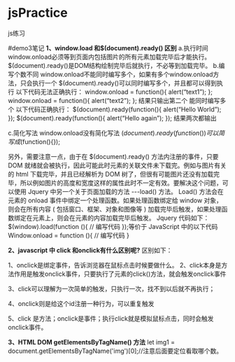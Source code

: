 # jsPractice
 js练习

#demo3笔记
**1、window.load 和$(document).ready() 区别**
a.执行时间
window.onload必须等到页面内包括图片的所有元素加载完毕后才能执行。 
$(document).ready()是DOM结构绘制完毕后就执行，不必等到加载完毕。
b.编写个数不同 
window.onload不能同时编写多个，如果有多个window.onload方法，只会执行一个 
$(document).ready()可以同时编写多个，并且都可以得到执行
以下代码无法正确执行： 
window.onload = function(){ 
alert(“text1”); 
}; 
window.onload = function(){ 
alert(“text2”); 
}; 
结果只输出第二个 能同时编写多个 
以下代码正确执行： 
$(document).ready(function(){ 
alert(“Hello World”); 
}); 
$(document).ready(function(){ 
alert(“Hello again”); 
}); 
结果两次都输出 

c.简化写法 
window.onload没有简化写法 
$(document).ready(function(){})可以简写成$(function(){});

另外，需要注意一点，由于在 $(document).ready() 方法内注册的事件，只要 DOM 就绪就会被执行，因此可能此时元素的关联文件未下载完。例如与图片有关的 html 下载完毕，并且已经解析为 DOM 树了，但很有可能图片还没有加载完毕，所以例如图片的高度和宽度这样的属性此时不一定有效。要解决这个问题，可以使用 Jquery 中另一个关于页面加载的方法 ---load() 方法。 Load() 方法会在元素的 onload 事件中绑定一个处理函数。如果处理函数绑定给 window 对象，则会在所有内容 ( 包括窗口、框架、对象和图像等 ) 加载完毕后触发，如果处理函数绑定在元素上，则会在元素的内容加载完毕后触发。
Jquery 代码如下： 
$(window).load(function (){ 
// 编写代码 
});等价于 JavaScript 中的以下代码 
Window.onload = function (){ 
// 编写代码 
}

**2、javascript 中 click 和onclick有什么区别呢?**
区别如下：

1、onclick是绑定事件，告诉浏览器在鼠标点击时候要做什么。
2、click本身是方法作用是触发onclick事件，只要执行了元素的click()方法，就会触发onclick事件

3、click可以理解为一次简单的触发，只执行一次，找不到以后就不再执行；

4、onclick则是给这个id注册一种行为，可以重复触发

5、click 是方法；onclick是事件；执行click就是模拟鼠标点击，同时会触发onclick事件。

**3、HTML DOM getElementsByTagName() 方法**
  let img1 = document.getElementsByTagName('img')[0];//注意后面要定位看取哪个数。